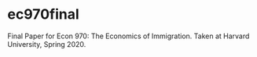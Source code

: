 # ec970final
Final Paper for Econ 970: The Economics of Immigration. Taken at Harvard University, Spring 2020.
